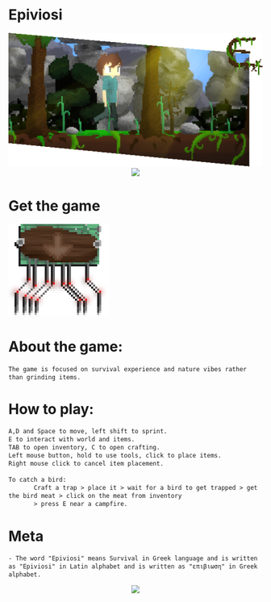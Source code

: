 # Epiviosi
<img src="https://raw.githubusercontent.com/unknownFedora/Epiviosi/master/GithubIntro.png" />

<div align="center">
  <a href="https://discord.gg/UeGeFgJ"><img src="https://discordapp.com/api/guilds/439447018902126592/widget.png?style=shield" /></a>
</div>

# Get the game
<a href="https://github.com/unknownFedora/Epiviosi/releases"><img src="https://github.com/unknownFedora/Epiviosi/blob/master/DownloadButton.png" /></a>

# About the game:
    The game is focused on survival experience and nature vibes rather than grinding items.

# How to play:

    A,D and Space to move, left shift to sprint.
    E to interact with world and items.
    TAB to open inventory, C to open crafting.
    Left mouse button, hold to use tools, click to place items.
    Right mouse click to cancel item placement.
    
    To catch a bird: 
           Craft a trap > place it > wait for a bird to get trapped > get the bird meat > click on the meat from inventory
           > press E near a campfire.

# Meta

    - The word "Epiviosi" means Survival in Greek language and is written as "Epiviosi" in Latin alphabet and is written as "επιβιωση" in Greek alphabet.

<div align="center">
  <a href="https://discord.gg/UeGeFgJ"><img src="https://discordapp.com/api/guilds/439447018902126592/widget.png?style=banner3" /></a>
</div>

